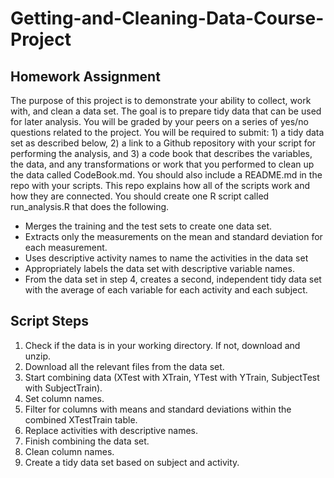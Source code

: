 # Getting-and-Cleaning-Data-Course-Project

## Homework Assignment

The purpose of this project is to demonstrate your ability to collect, work with, and clean a data set. The goal is to prepare tidy data that can be used for later analysis. You will be graded by your peers on a series of yes/no questions related to the project. You will be required to submit: 1) a tidy data set as described below, 2) a link to a Github repository with your script for performing the analysis, and 3) a code book that describes the variables, the data, and any transformations or work that you performed to clean up the data called CodeBook.md. You should also include a README.md in the repo with your scripts. This repo explains how all of the scripts work and how they are connected. You should create one R script called run_analysis.R that does the following.

* Merges the training and the test sets to create one data set.
* Extracts only the measurements on the mean and standard deviation for each measurement.
* Uses descriptive activity names to name the activities in the data set
* Appropriately labels the data set with descriptive variable names.
* From the data set in step 4, creates a second, independent tidy data set with the average of each variable for each activity and each subject.

## Script Steps

1) Check if the data is in your working directory. If not, download and unzip.
2) Download all the relevant files from the data set.
3) Start combining data (XTest with XTrain, YTest with YTrain, SubjectTest with SubjectTrain).
4) Set column names.
5) Filter for columns with means and standard deviations within the combined XTestTrain table.
6) Replace activities with descriptive names.
7) Finish combining the data set.
8) Clean column names.
9) Create a tidy data set based on subject and activity.

